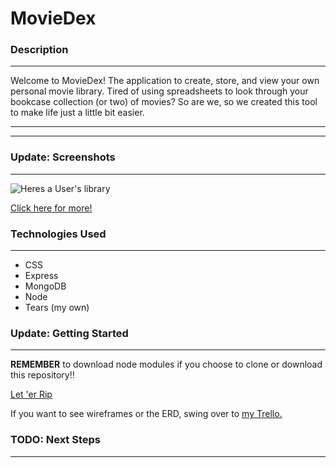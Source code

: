 # **MovieDex**

### Description
---
Welcome to MovieDex! The application to create, store, and view your own personal movie library. Tired of using spreadsheets to look through your bookcase collection (or two) of movies? So are we, so we created this tool to make life just a little bit easier.

---
---
### **Update:** Screenshots
---
![Heres a User's library](imageHere.jpg)

[Click here for more!](morephotolinks.link)

### Technologies Used
---
* CSS
* Express
* MongoDB
* Node
* Tears (my own)

### **Update:** Getting Started
---
**REMEMBER** to download node modules if you choose to clone or download this repository!!

[Let 'er Rip](deploy.link)

If you want to see wireframes or the ERD, swing over to [my Trello.](https://trello.com/b/3kW4uA2q/moviedex)

### **TODO:** Next Steps
---